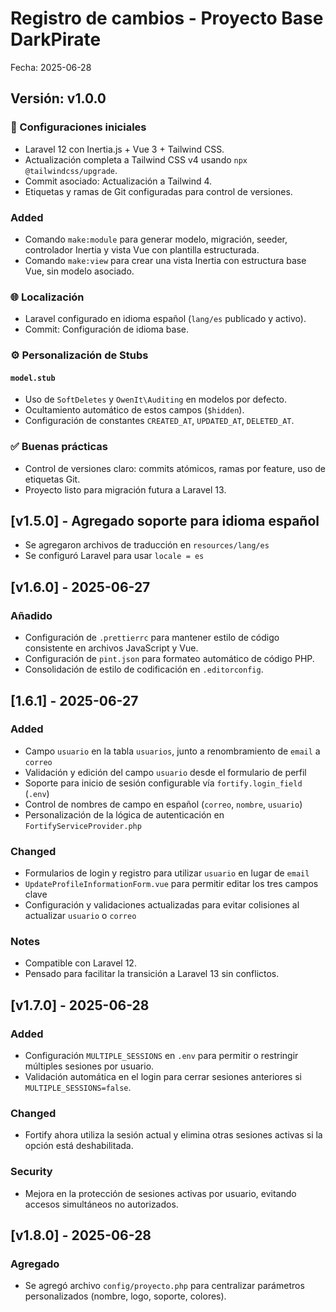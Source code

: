 # Registro de cambios - Proyecto Base DarkPirate

Fecha: 2025-06-28

## Versión: v1.0.0

### 🔧 Configuraciones iniciales

- Laravel 12 con Inertia.js + Vue 3 + Tailwind CSS.
- Actualización completa a Tailwind CSS v4 usando `npx @tailwindcss/upgrade`.
- Commit asociado: Actualización a Tailwind 4.
- Etiquetas y ramas de Git configuradas para control de versiones.

### Added

- Comando `make:module` para generar modelo, migración, seeder, controlador Inertia y vista Vue con plantilla estructurada.
- Comando `make:view` para crear una vista Inertia con estructura base Vue, sin modelo asociado.

### 🌐 Localización

- Laravel configurado en idioma español (`lang/es` publicado y activo).
- Commit: Configuración de idioma base.

### ⚙️ Personalización de Stubs

#### `model.stub`

- Uso de `SoftDeletes` y `OwenIt\Auditing` en modelos por defecto.
- Ocultamiento automático de estos campos (`$hidden`).
- Configuración de constantes `CREATED_AT`, `UPDATED_AT`, `DELETED_AT`.

### ✅ Buenas prácticas

- Control de versiones claro: commits atómicos, ramas por feature, uso de etiquetas Git.
- Proyecto listo para migración futura a Laravel 13.

## [v1.5.0] - Agregado soporte para idioma español
- Se agregaron archivos de traducción en `resources/lang/es`
- Se configuró Laravel para usar `locale = es`

## [v1.6.0] - 2025-06-27
### Añadido
- Configuración de `.prettierrc` para mantener estilo de código consistente en archivos JavaScript y Vue.
- Configuración de `pint.json` para formateo automático de código PHP.
- Consolidación de estilo de codificación en `.editorconfig`.

## [1.6.1] - 2025-06-27

### Added
- Campo `usuario` en la tabla `usuarios`, junto a renombramiento de `email` a `correo`
- Validación y edición del campo `usuario` desde el formulario de perfil
- Soporte para inicio de sesión configurable vía `fortify.login_field` (`.env`)
- Control de nombres de campo en español (`correo`, `nombre`, `usuario`)
- Personalización de la lógica de autenticación en `FortifyServiceProvider.php`

### Changed
- Formularios de login y registro para utilizar `usuario` en lugar de `email`
- `UpdateProfileInformationForm.vue` para permitir editar los tres campos clave
- Configuración y validaciones actualizadas para evitar colisiones al actualizar `usuario` o `correo`

### Notes
- Compatible con Laravel 12.
- Pensado para facilitar la transición a Laravel 13 sin conflictos.

## [v1.7.0] - 2025-06-28

### Added
- Configuración `MULTIPLE_SESSIONS` en `.env` para permitir o restringir múltiples sesiones por usuario.
- Validación automática en el login para cerrar sesiones anteriores si `MULTIPLE_SESSIONS=false`.

### Changed
- Fortify ahora utiliza la sesión actual y elimina otras sesiones activas si la opción está deshabilitada.

### Security
- Mejora en la protección de sesiones activas por usuario, evitando accesos simultáneos no autorizados.

## [v1.8.0] - 2025-06-28
### Agregado
- Se agregó archivo `config/proyecto.php` para centralizar parámetros personalizados (nombre, logo, soporte, colores).


